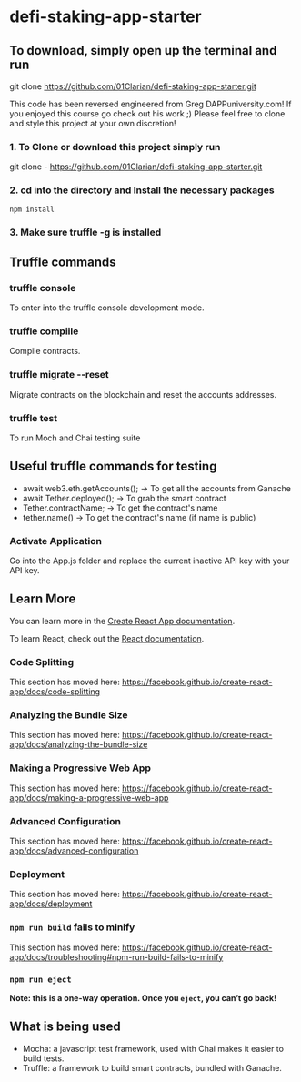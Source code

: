 # defi-staking-app-starter

## To download, simply open up the terminal and run

git clone <https://github.com/01Clarian/defi-staking-app-starter.git>

This code has been reversed engineered from Greg DAPPuniversity.com! If you enjoyed this course go check out his work ;)
Please feel free to clone and style this project at your own discretion!

### 1. To Clone or download this project simply run

git clone - <https://github.com/01Clarian/defi-staking-app-starter.git>

### 2. cd into the directory and Install the necessary packages

```powershell
npm install
```

### 3. Make sure truffle -g is installed

## Truffle commands

### truffle console

To enter into the truffle console development mode.

### truffle compiile

Compile contracts.

### truffle migrate --reset

Migrate contracts on the blockchain and reset the accounts addresses.

### truffle test

To run Moch and Chai testing suite

## Useful truffle commands for testing

- await web3.eth.getAccounts(); -> To get all the accounts from Ganache
- await Tether.deployed(); -> To grab the smart contract
- Tether.contractName; -> To get the contract's name
- tether.name() -> To get the contract's name (if name is public)

### Activate Application

Go into the App.js folder and replace the current inactive
API key with your API key.

## Learn More

You can learn more in the [Create React App documentation](https://facebook.github.io/create-react-app/docs/getting-started).

To learn React, check out the [React documentation](https://reactjs.org/).

### Code Splitting

This section has moved here: <https://facebook.github.io/create-react-app/docs/code-splitting>

### Analyzing the Bundle Size

This section has moved here: <https://facebook.github.io/create-react-app/docs/analyzing-the-bundle-size>

### Making a Progressive Web App

This section has moved here: <https://facebook.github.io/create-react-app/docs/making-a-progressive-web-app>

### Advanced Configuration

This section has moved here: <https://facebook.github.io/create-react-app/docs/advanced-configuration>

### Deployment

This section has moved here: <https://facebook.github.io/create-react-app/docs/deployment>

### `npm run build` fails to minify

This section has moved here: <https://facebook.github.io/create-react-app/docs/troubleshooting#npm-run-build-fails-to-minify>

### `npm run eject`

**Note: this is a one-way operation. Once you `eject`, you can’t go back!**

## What is being used

- Mocha: a javascript test framework, used with Chai makes it easier to build tests.
- Truffle: a framework to build smart contracts, bundled with Ganache.

